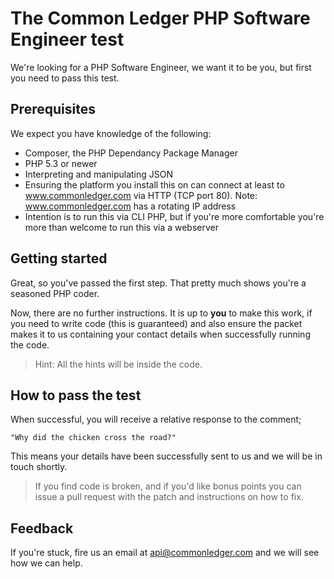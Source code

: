 # The Common Ledger PHP Software Engineer test

We're looking for a PHP Software Engineer, we want it to be you, but first you need to pass this test.

## Prerequisites

We expect you have knowledge of the following:

- Composer, the PHP Dependancy Package Manager
- PHP 5.3 or newer
- Interpreting and manipulating JSON
- Ensuring the platform you install this on can connect at least to www.commonledger.com via HTTP (TCP port 80). Note: www.commonledger.com has a rotating IP address
- Intention is to run this via CLI PHP, but if you're more comfortable you're more than welcome to run this via a webserver

## Getting started

Great, so you've passed the first step. That pretty much shows you're a seasoned PHP coder. 

Now, there are no further instructions. It is up to __you__ to make this work, if you need to write code (this is guaranteed) and also ensure the packet makes it to us containing your contact details when successfully running the code.

> Hint: All the hints will be inside the code.

## How to pass the test

When successful, you will receive a relative response to the comment; 

``
"Why did the chicken cross the road?"
``

This means your details have been successfully sent to us and we will be in touch shortly.

> If you find code is broken, and if you'd like bonus points you can issue a pull request with the patch and instructions on how to fix.

## Feedback

If you're stuck, fire us an email at api@commonledger.com and we will see how we can help.



